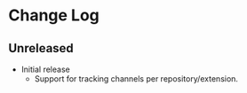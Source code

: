 # Change Log

## Unreleased

- Initial release
  - Support for tracking channels per repository/extension.